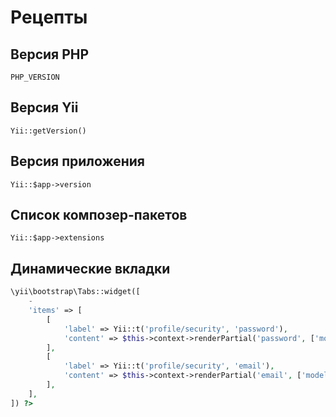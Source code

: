 Рецепты
===

## Версия PHP

	PHP_VERSION

## Версия Yii

	Yii::getVersion()

## Версия приложения

	Yii::$app->version

## Список композер-пакетов

	Yii::$app->extensions

## Динамические вкладки

```php
\yii\bootstrap\Tabs::widget([
	-
	'items' => [
		[
			'label' => Yii::t('profile/security', 'password'),
			'content' => $this->context->renderPartial('password', ['model' => $modelPassword]),
		],
		[
			'label' => Yii::t('profile/security', 'email'),
			'content' => $this->context->renderPartial('email', ['model' => $modelEmail]),
		],
	],
]) ?>
```
